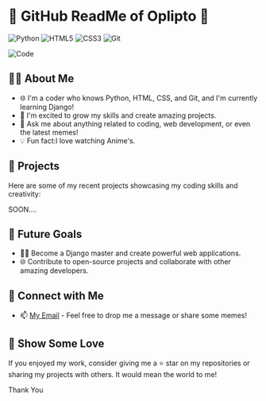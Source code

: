 # 🌟 GitHub ReadMe of Oplipto 🌟

![Python](https://img.shields.io/badge/Python-FFD43B?style=for-the-badge&logo=python&logoColor=blue)
![HTML5](https://img.shields.io/badge/HTML5-E34F26?style=for-the-badge&logo=html5&logoColor=white)
![CSS3](https://img.shields.io/badge/CSS3-1572B6?style=for-the-badge&logo=css3)
![Git](https://img.shields.io/badge/Git-F05032?style=for-the-badge&logo=git&logoColor=white)

![Code](https://media.giphy.com/media/3ohzdI6tjBk6ULmb7Y/giphy.gif)

## 👨‍💻 About Me

- 🌐 I'm a coder who knows Python, HTML, CSS, and Git, and I'm currently learning Django!
- 🌱 I'm excited to grow my skills and create amazing projects.
- 💬 Ask me about anything related to coding, web development, or even the latest memes!
- 💡 Fun fact:I love watching Anime's.

## 📝 Projects

Here are some of my recent projects showcasing my coding skills and creativity:

SOON....

## 🚀 Future Goals

- 🦸‍♂️ Become a Django master and create powerful web applications.
- 🌐 Contribute to open-source projects and collaborate with other amazing developers.

## 🤝 Connect with Me

- 📫 [My Email](mailto:oplipto123@gmail.com) - Feel free to drop me a message or share some memes!

## 🎁 Show Some Love

If you enjoyed my work, consider giving me a ⭐ star on my repositories or sharing my projects with others. It would mean the world to me!

Thank You
```
